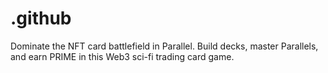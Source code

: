 # .github
Dominate the NFT card battlefield in Parallel. Build decks, master Parallels, and earn PRIME in this Web3 sci-fi trading card game.
